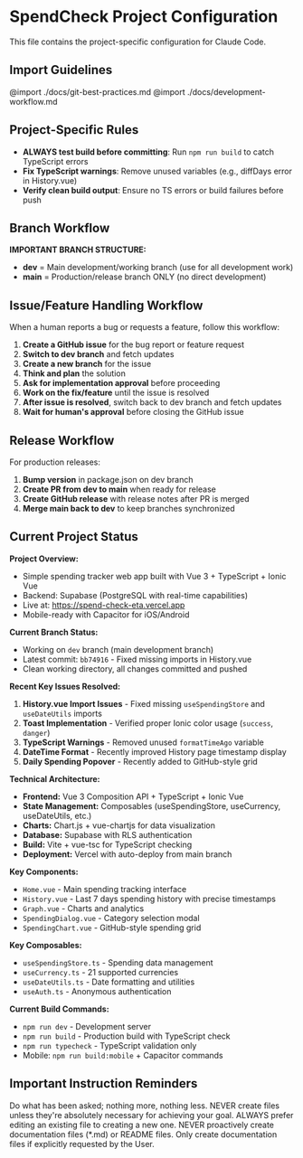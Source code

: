 # SpendCheck Project Configuration

This file contains the project-specific configuration for Claude Code.

## Import Guidelines

@import ./docs/git-best-practices.md
@import ./docs/development-workflow.md

## Project-Specific Rules

- **ALWAYS test build before committing**: Run `npm run build` to catch TypeScript errors
- **Fix TypeScript warnings**: Remove unused variables (e.g., diffDays error in History.vue)  
- **Verify clean build output**: Ensure no TS errors or build failures before push

## Branch Workflow

**IMPORTANT BRANCH STRUCTURE:**
- **dev** = Main development/working branch (use for all development work)
- **main** = Production/release branch ONLY (no direct development)

## Issue/Feature Handling Workflow

When a human reports a bug or requests a feature, follow this workflow:
1. **Create a GitHub issue** for the bug report or feature request
2. **Switch to dev branch** and fetch updates
3. **Create a new branch** for the issue
4. **Think and plan** the solution
5. **Ask for implementation approval** before proceeding
6. **Work on the fix/feature** until the issue is resolved
7. **After issue is resolved**, switch back to dev branch and fetch updates
8. **Wait for human's approval** before closing the GitHub issue

## Release Workflow

For production releases:
1. **Bump version** in package.json on dev branch
2. **Create PR from dev to main** when ready for release
3. **Create GitHub release** with release notes after PR is merged
4. **Merge main back to dev** to keep branches synchronized

## Current Project Status

**Project Overview:**
- Simple spending tracker web app built with Vue 3 + TypeScript + Ionic Vue
- Backend: Supabase (PostgreSQL with real-time capabilities)
- Live at: https://spend-check-eta.vercel.app
- Mobile-ready with Capacitor for iOS/Android

**Current Branch Status:**
- Working on `dev` branch (main development branch)
- Latest commit: `bb74916` - Fixed missing imports in History.vue
- Clean working directory, all changes committed and pushed

**Recent Key Issues Resolved:**
1. **History.vue Import Issues** - Fixed missing `useSpendingStore` and `useDateUtils` imports
2. **Toast Implementation** - Verified proper Ionic color usage (`success`, `danger`)
3. **TypeScript Warnings** - Removed unused `formatTimeAgo` variable
4. **DateTime Format** - Recently improved History page timestamp display
5. **Daily Spending Popover** - Recently added to GitHub-style grid

**Technical Architecture:**
- **Frontend:** Vue 3 Composition API + TypeScript + Ionic Vue
- **State Management:** Composables (useSpendingStore, useCurrency, useDateUtils, etc.)
- **Charts:** Chart.js + vue-chartjs for data visualization
- **Database:** Supabase with RLS authentication
- **Build:** Vite + vue-tsc for TypeScript checking
- **Deployment:** Vercel with auto-deploy from main branch

**Key Components:**
- `Home.vue` - Main spending tracking interface
- `History.vue` - Last 7 days spending history with precise timestamps
- `Graph.vue` - Charts and analytics
- `SpendingDialog.vue` - Category selection modal
- `SpendingChart.vue` - GitHub-style spending grid

**Key Composables:**
- `useSpendingStore.ts` - Spending data management
- `useCurrency.ts` - 21 supported currencies
- `useDateUtils.ts` - Date formatting and utilities
- `useAuth.ts` - Anonymous authentication

**Current Build Commands:**
- `npm run dev` - Development server
- `npm run build` - Production build with TypeScript check
- `npm run typecheck` - TypeScript validation only
- Mobile: `npm run build:mobile` + Capacitor commands

## Important Instruction Reminders

Do what has been asked; nothing more, nothing less.
NEVER create files unless they're absolutely necessary for achieving your goal.
ALWAYS prefer editing an existing file to creating a new one.
NEVER proactively create documentation files (*.md) or README files. Only create documentation files if explicitly requested by the User.